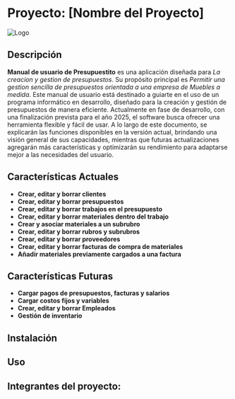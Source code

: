 # Proyecto: [Nombre del Proyecto]

![Logo](https://diezk.com/wp-content/uploads/2021/06/presupuesto.png)

## Descripción

**Manual de usuario de Presupuestito** es una aplicación diseñada para _La creacion y gestion de presupuestos_. Su propósito principal es _Permitir una gestion sencilla de presupuestos orientada a una empresa de Muebles a medida_. Este manual de usuario está destinado a guiarte en el uso de un programa informático en desarrollo, diseñado para la creación y gestión de presupuestos de manera eficiente. Actualmente en fase de desarrollo, con una finalización prevista para el año 2025, el software busca ofrecer una herramienta flexible y fácil de usar. A lo largo de este documento, se explicarán las funciones disponibles en la versión actual, brindando una visión general de sus capacidades, mientras que futuras actualizaciones agregarán más características y optimizarán su rendimiento para adaptarse mejor a las necesidades del usuario.

## Características Actuales

- **Crear, editar y borrar clientes**
- **Crear, editar y borrar presupuestos**
- **Crear, editar y borrar trabajos en el presupuesto**
- **Crear, editar y borrar materiales dentro del trabajo**
- **Crear y asociar materiales a un subrubro**
- **Crear, editar y borrar rubros y subrubros**
- **Crear, editar y borrar proveedores**
- **Crear, editar y borrar facturas de compra de materiales**
- **Añadir materiales previamente cargados a una factura**

## Características Futuras

- **Cargar pagos de presupuestos, facturas y salarios**
- **Cargar costos fijos y variables**
- **Crear, editar y borrar Empleados**
- **Gestión de inventario**


## Instalación



## Uso


## Integrantes del proyecto:



